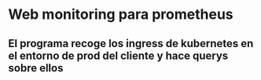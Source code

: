 # Web monitoring para prometheus 

## El programa recoge los ingress de kubernetes en el entorno de prod del cliente y hace querys sobre ellos